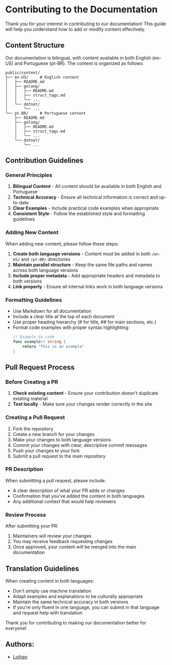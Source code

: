# Contributing to the Documentation

Thank you for your interest in contributing to our documentation! This guide will help you understand how to add or modify content effectively.

## Content Structure

Our documentation is bilingual, with content available in both English (en-US) and Portuguese (pt-BR). The content is organized as follows:

```map
public/content/
├── en-US/     # English content
│   ├── README.md
│   ├── golang/
│   │   ├── README.md
│   │   ├── struct_tags.md
│   │   └── ...
│   └── dotnet/
│       └── ...
└── pt-BR/     # Portuguese content
    ├── README.md
    ├── golang/
    │   ├── README.md
    │   ├── struct_tags.md
    │   └── ...
    └── dotnet/
        └── ...
```

## Contribution Guidelines

### General Principles

1. **Bilingual Content** - All content should be available in both English and Portuguese
2. **Technical Accuracy** - Ensure all technical information is correct and up-to-date
3. **Clear Examples** - Include practical code examples when appropriate
4. **Consistent Style** - Follow the established style and formatting guidelines

### Adding New Content

When adding new content, please follow these steps:

1. **Create both language versions** - Content must be added in both `/en-US/` and `/pt-BR/` directories
2. **Maintain parallel structure** - Keep the same file paths and names across both language versions
3. **Include proper metadata** - Add appropriate headers and metadata to both versions
4. **Link properly** - Ensure all internal links work in both language versions

### Formatting Guidelines

- Use Markdown for all documentation
- Include a clear title at the top of each document
- Use proper heading hierarchy (# for title, ## for main sections, etc.)
- Format code examples with proper syntax highlighting:
  ```go
  // Example Go code
  func example() string {
      return "This is an example"
  }
  ```

## Pull Request Process

### Before Creating a PR

1. **Check existing content** - Ensure your contribution doesn't duplicate existing material
2. **Test locally** - Make sure your changes render correctly in the site

### Creating a Pull Request

1. Fork the repository
2. Create a new branch for your changes
3. Make your changes to both language versions
4. Commit your changes with clear, descriptive commit messages
5. Push your changes to your fork
6. Submit a pull request to the main repository

### PR Description

When submitting a pull request, please include:

- A clear description of what your PR adds or changes
- Confirmation that you've added the content in both languages
- Any additional context that would help reviewers

### Review Process

After submitting your PR:

1. Maintainers will review your changes
2. You may receive feedback requesting changes
3. Once approved, your content will be merged into the main documentation

## Translation Guidelines

When creating content in both languages:

- Don't simply use machine translation
- Adapt examples and explanations to be culturally appropriate
- Maintain the same technical accuracy in both versions
- If you're only fluent in one language, you can submit in that language and request help with translation

Thank you for contributing to making our documentation better for everyone!

## Authors:

- [Lojhan](https://github.com/Lojhan)